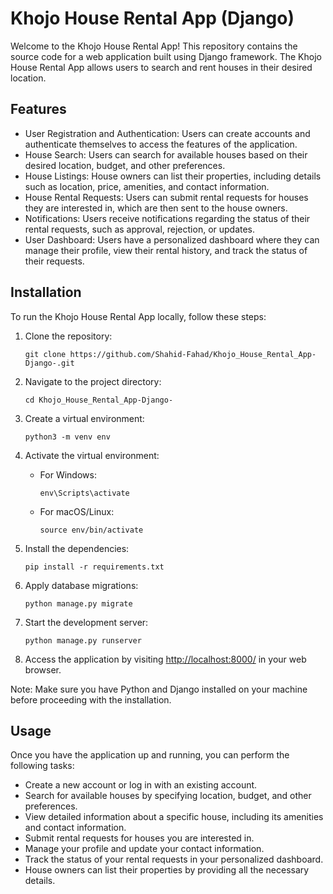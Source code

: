 # Khojo House Rental App (Django)

Welcome to the Khojo House Rental App! This repository contains the source code for a web application built using Django framework. The Khojo House Rental App allows users to search and rent houses in their desired location.

## Features

- User Registration and Authentication: Users can create accounts and authenticate themselves to access the features of the application.
- House Search: Users can search for available houses based on their desired location, budget, and other preferences.
- House Listings: House owners can list their properties, including details such as location, price, amenities, and contact information.
- House Rental Requests: Users can submit rental requests for houses they are interested in, which are then sent to the house owners.
- Notifications: Users receive notifications regarding the status of their rental requests, such as approval, rejection, or updates.
- User Dashboard: Users have a personalized dashboard where they can manage their profile, view their rental history, and track the status of their requests.

## Installation

To run the Khojo House Rental App locally, follow these steps:

1. Clone the repository:

   ```
   git clone https://github.com/Shahid-Fahad/Khojo_House_Rental_App-Django-.git
   ```

2. Navigate to the project directory:

   ```
   cd Khojo_House_Rental_App-Django-
   ```

3. Create a virtual environment:

   ```
   python3 -m venv env
   ```

4. Activate the virtual environment:

   - For Windows:

     ```
     env\Scripts\activate
     ```

   - For macOS/Linux:

     ```
     source env/bin/activate
     ```

5. Install the dependencies:

   ```
   pip install -r requirements.txt
   ```

6. Apply database migrations:

   ```
   python manage.py migrate
   ```

7. Start the development server:

   ```
   python manage.py runserver
   ```

8. Access the application by visiting [http://localhost:8000/](http://localhost:8000/) in your web browser.

Note: Make sure you have Python and Django installed on your machine before proceeding with the installation.

## Usage

Once you have the application up and running, you can perform the following tasks:

- Create a new account or log in with an existing account.
- Search for available houses by specifying location, budget, and other preferences.
- View detailed information about a specific house, including its amenities and contact information.
- Submit rental requests for houses you are interested in.
- Manage your profile and update your contact information.
- Track the status of your rental requests in your personalized dashboard.
- House owners can list their properties by providing all the necessary details.
